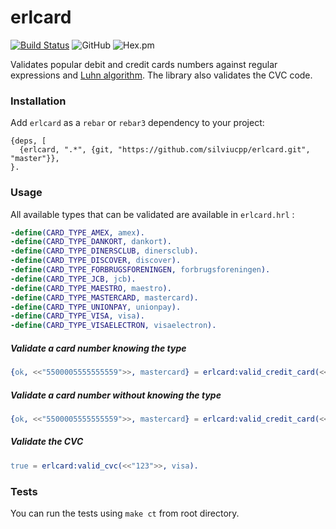 # erlcard
 
[![Build Status](https://travis-ci.org/silviucpp/erlcard.svg?branch=master)](https://travis-ci.org/silviucpp/erlcard)
![GitHub](https://img.shields.io/github/license/silviucpp/erlcard)
![Hex.pm](https://img.shields.io/hexpm/v/erlcard) 
 
Validates popular debit and credit cards numbers against regular expressions and [Luhn algorithm][1]. The library also 
validates the CVC code. 

### Installation

Add `erlcard` as a `rebar` or `rebar3` dependency to your project:

```
{deps, [
  {erlcard, ".*", {git, "https://github.com/silviucpp/erlcard.git", "master"}},
}.
```

### Usage

All available types that can be validated are available in `erlcard.hrl` :

```erlang
-define(CARD_TYPE_AMEX, amex).
-define(CARD_TYPE_DANKORT, dankort).
-define(CARD_TYPE_DINERSCLUB, dinersclub).
-define(CARD_TYPE_DISCOVER, discover).
-define(CARD_TYPE_FORBRUGSFORENINGEN, forbrugsforeningen).
-define(CARD_TYPE_JCB, jcb).
-define(CARD_TYPE_MAESTRO, maestro).
-define(CARD_TYPE_MASTERCARD, mastercard).
-define(CARD_TYPE_UNIONPAY, unionpay).
-define(CARD_TYPE_VISA, visa).
-define(CARD_TYPE_VISAELECTRON, visaelectron).
```

##### Validate a card number knowing the type

```erlang
{ok, <<"5500005555555559">>, mastercard} = erlcard:valid_credit_card(<<"5500005555555559">>, mastercard).
````

##### Validate a card number without knowing the type

```erlang
{ok, <<"5500005555555559">>, mastercard} = erlcard:valid_credit_card(<<"5500005555555559">>).
````

##### Validate the CVC

```erlang
true = erlcard:valid_cvc(<<"123">>, visa).
```

### Tests

You can run the tests using `make ct` from root directory.

[1]:https://en.wikipedia.org/wiki/Luhn_algorithm

